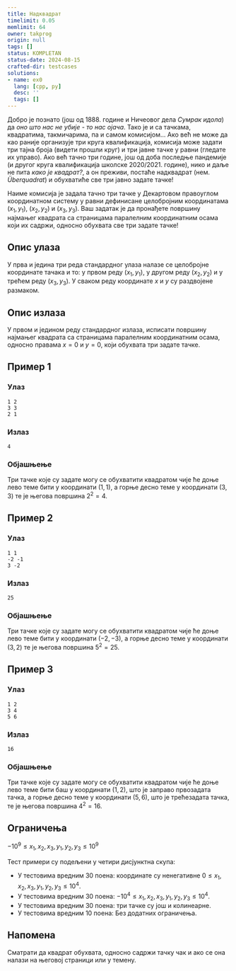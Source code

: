 ```yaml
---
title: Надквадрат
timelimit: 0.05
memlimit: 64
owner: takprog
origin: null
tags: []
status: KOMPLETAN
status-date: 2024-08-15
crafted-dir: testcases
solutions:
- name: ex0
  lang: [cpp, py]
  desc: ''
  tags: []
---
```


Добро је познато (још од 1888. године и Ничеовог дела *Сумрак идола*) да *оно што нас не убије - то нас ојача*. Тако је и са тачкама, квадратима, такмичарима, па и самом комисијом... Ако већ не може да као раније организује три круга квалификација, комисија може задати три тајна броја (видети прошли круг) и три јавне тачке у равни (гледате их управо). Ако већ тачно три године, још од доба последње пандемије (и другог круга квалификација школске 2020/2021. године), нико и даље не пита *како је квадрат?*, а он преживи, постаће надквадрат (нем. *Überquadrat*) и обухватиће све три јавно задате тачке!

Наиме комисија је задала тачно три тачке у Декартовом правоуглом координатном систему у равни дефинисане целобројним координатама $(x_1, y_1)$, $(x_2, y_2)$ и $(x_3, y_3)$. Ваш задатак је да пронађете површину најмањег квадрата са страницама паралелним координатним осама који их садржи, односно обухвата све три задате тачке!

## Опис улаза

У прва и једина три реда стандардног улаза налазе се целобројне координате тачака и то: у првом реду $(x_1, y_1)$, у другом реду $(x_2, y_2)$ и у трећем реду $(x_3, y_3)$. У сваком реду координате $x$ и $y$ су раздвојене размаком.

## Опис излаза

У првом и једином реду стандардног излаза, исписати површину најмањег квадрата са страницама паралелним координатним осама, односно правама $x=0$ и $y=0$, који обухвата три задате тачке.

## Пример 1

### Улаз

```
1 2
3 3
2 1
```

### Излаз

```
4
```

### Објашњење

Три тачке које су задате могу се обухватити квадратом чије ће доње лево теме бити у координати $(1, 1)$, а горње десно теме у координати $(3, 3)$ те је његова површина $2^2=4$.

## Пример 2

### Улаз

```
1 1
-2 -1
3 -2
```

### Излаз

```
25
```

### Објашњење

Три тачке које су задате могу се обухватити квадратом чије ће доње лево теме бити у координати $(-2, -3)$, а горње десно теме у координати $(3, 2)$ те је његова површина $5^2=25$.

## Пример 3

### Улаз

```
1 2
3 4
5 6
```

### Излаз

```
16
```

### Објашњење

Три тачке које су задате могу се обухватити квадратом чије ће доње лево теме бити баш у координати $(1, 2)$, што је заправо првозадата тачка, а горње десно теме у координати $(5, 6)$, што је трећезадата тачка, те је његова површина $4^2=16$.

## Ограничења

$-10^9 \leq x_1, x_2, x_3, y_1, y_2, y_3 \leq 10^9$

Тест примери су подељени у четири дисјунктна скупа:

* У тестовима вредним 30 поена: координате су ненегативне $0 \leq x_1, x_2, x_3, y_1, y_2, y_3 \leq 10^4$.
* У тестовима вредним 30 поена: $-10^4 \leq x_1, x_2, x_3, y_1, y_2, y_3 \leq 10^4$.
* У тестовима вредним 30 поена: три тачке су још и колинеарне.
* У тестовима вредним 10 поена: Без додатних ограничења.

## Напомена

Сматрати да квадрат обухвата, односно садржи тачку чак и ако се она налази на његовој страници или у темену.

